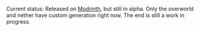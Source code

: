 Current status: Released on [Modrinth](https://modrinth.com/mod/big-globe), but still in alpha. Only the overworld and nether have custom generation right now. The end is still a work in progress.